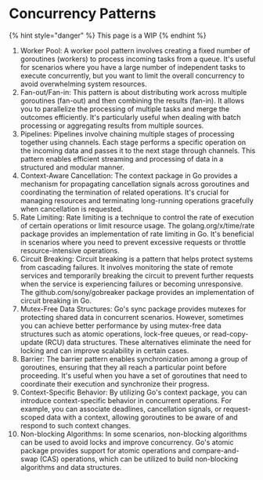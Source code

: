 # Concurrency Patterns

{% hint style="danger" %}
This page is a WIP
{% endhint %}

1. Worker Pool: A worker pool pattern involves creating a fixed number of goroutines (workers) to process incoming tasks from a queue. It's useful for scenarios where you have a large number of independent tasks to execute concurrently, but you want to limit the overall concurrency to avoid overwhelming system resources.
2. Fan-out/Fan-in: This pattern is about distributing work across multiple goroutines (fan-out) and then combining the results (fan-in). It allows you to parallelize the processing of multiple tasks and merge the outcomes efficiently. It's particularly useful when dealing with batch processing or aggregating results from multiple sources.
3. Pipelines: Pipelines involve chaining multiple stages of processing together using channels. Each stage performs a specific operation on the incoming data and passes it to the next stage through channels. This pattern enables efficient streaming and processing of data in a structured and modular manner.
4. Context-Aware Cancellation: The context package in Go provides a mechanism for propagating cancellation signals across goroutines and coordinating the termination of related operations. It's crucial for managing resources and terminating long-running operations gracefully when cancellation is requested.
5. Rate Limiting: Rate limiting is a technique to control the rate of execution of certain operations or limit resource usage. The golang.org/x/time/rate package provides an implementation of rate limiting in Go. It's beneficial in scenarios where you need to prevent excessive requests or throttle resource-intensive operations.
6. Circuit Breaking: Circuit breaking is a pattern that helps protect systems from cascading failures. It involves monitoring the state of remote services and temporarily breaking the circuit to prevent further requests when the service is experiencing failures or becoming unresponsive. The github.com/sony/gobreaker package provides an implementation of circuit breaking in Go.
7. Mutex-Free Data Structures: Go's sync package provides mutexes for protecting shared data in concurrent scenarios. However, sometimes you can achieve better performance by using mutex-free data structures such as atomic operations, lock-free queues, or read-copy-update (RCU) data structures. These alternatives eliminate the need for locking and can improve scalability in certain cases.
8. Barrier: The barrier pattern enables synchronization among a group of goroutines, ensuring that they all reach a particular point before proceeding. It's useful when you have a set of goroutines that need to coordinate their execution and synchronize their progress.
9. Context-Specific Behavior: By utilizing Go's context package, you can introduce context-specific behavior in concurrent operations. For example, you can associate deadlines, cancellation signals, or request-scoped data with a context, allowing goroutines to be aware of and respond to such context changes.
10. Non-blocking Algorithms: In some scenarios, non-blocking algorithms can be used to avoid locks and improve concurrency. Go's atomic package provides support for atomic operations and compare-and-swap (CAS) operations, which can be utilized to build non-blocking algorithms and data structures.
